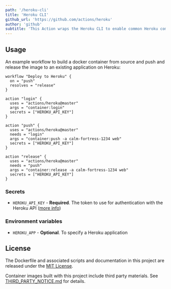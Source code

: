 ```yaml
---
path: '/heroku-cli'
title: 'Heroku CLI'
github_url: 'https://github.com/actions/heroku'
author: 'github'
subtitle: 'This Action wraps the Heroku CLI to enable common Heroku commands.'
---
```


## Usage

An example workflow to build a docker container from source and push and release the image to an existing application on Heroku:

```
workflow "Deploy to Heroku" {
  on = "push"
  resolves = "release"
}

action "login" {
  uses = "actions/heroku@master"
  args = "container:login"
  secrets = ["HEROKU_API_KEY"]
}

action "push" {
  uses = "actions/heroku@master"
  needs = "login"
  args = "container:push -a calm-fortress-1234 web"
  secrets = ["HEROKU_API_KEY"]
}

action "release" {
  uses = "actions/heroku@master"
  needs = "push"
  args = "container:release -a calm-fortress-1234 web"
  secrets = ["HEROKU_API_KEY"]
}
```

### Secrets

- `HEROKU_API_KEY` - **Required**. The token to use for authentication with the Heroku API ([more info](https://help.heroku.com/PBGP6IDE/how-should-i-generate-an-api-key-that-allows-me-to-use-the-heroku-platform-api))

### Environment variables

- `HEROKU_APP` - **Optional**. To specify a Heroku application

## License

The Dockerfile and associated scripts and documentation in this project are released under the [MIT License](LICENSE).

Container images built with this project include third party materials. See [THIRD_PARTY_NOTICE.md](THIRD_PARTY_NOTICE.md) for details.
